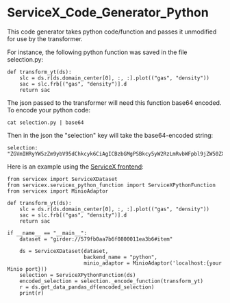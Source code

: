 # ServiceX_Code_Generator_Python

This code generator takes python code/function and passes it unmodified for use by the transformer.

For instance, the following python function was saved in the file selection.py:

```
def transform_yt(ds):
    slc = ds.r[ds.domain_center[0], :, :].plot(("gas", "density"))
    sac = slc.frb[("gas", "density")].d
    return sac
```

The json passed to the transformer will need this function base64 encoded. To encode your python code:

```
cat selection.py | base64
```

Then in the json the "selection" key will take the base64-encoded string:
``` 
selection: "ZGVmIHRyYW5zZm9ybV95dChkcyk6CiAgICBzbGMgPSBkcy5yW2RzLmRvbWFpbl9jZW50ZXJbMF0sIDosIDpdLnBsb3QoKCJnYXMiLCAiZGVuc2l0eSIpKQogICAgc2FjID0gc2xjLmZyYlsoImdhcyIsICJkZW5zaXR5IildLmQKICAgIHJldHVybiBzYWMK"
```

Here is an example using the [ServiceX frontend](https://github.com/ssl-hep/ServiceX_frontend):

```
from servicex import ServiceXDataset
from servicex.servicex_python_function import ServiceXPythonFunction
from servicex import MinioAdaptor

def transform_yt(ds):
    slc = ds.r[ds.domain_center[0], :, :].plot(("gas", "density"))
    sac = slc.frb[("gas", "density")].d
    return sac

if __name__ == "__main__":
    dataset = "girder://579fb0aa7b6f0800011ea3b6#item"
    
    ds = ServiceXDataset(dataset, 
                         backend_name = "python",
                         minio_adaptor = MinioAdaptor('localhost:{your Minio port}))
    selection = ServiceXPythonFunction(ds)
    encoded_selection = selection._encode_function(transform_yt)
    r = ds.get_data_pandas_df(encoded_selection)
    print(r)
```
